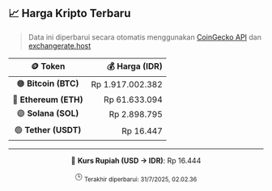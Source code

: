 

<!-- HARGA_KRIPTO -->
## 📈 Harga Kripto Terbaru

> Data ini diperbarui secara otomatis menggunakan [CoinGecko API](https://www.coingecko.com/) dan [exchangerate.host](https://exchangerate.host/)

<div align="center">

| 🪙 Token | 💰 Harga (IDR) |
|:------:|---------------:|
| 🟠 **Bitcoin (BTC)**   | Rp 1.917.002.382 |
| 🔵 **Ethereum (ETH)**  | Rp 61.633.094 |
| 🟣 **Solana (SOL)**    | Rp 2.898.795 |
| 🟢 **Tether (USDT)**   | Rp 16.447 |

---

💱 **Kurs Rupiah (USD → IDR)**: Rp 16.444

🕒 <sub>Terakhir diperbarui: 31/7/2025, 02.02.36</sub>

</div>
<!-- /HARGA_KRIPTO -->